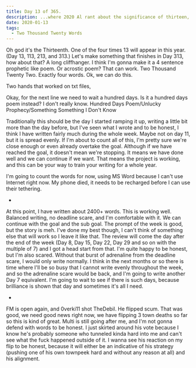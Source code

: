 ```yaml
---
title: Day 13 of 365.
description: ...where 2020 Al rant about the significance of thirteen, this project's progress, and Forum Mafia (how long does this shit takes again? Jesus.)
date: 2020-01-13
tags:
  - Two Thousand Twenty Words
---
```


Oh god it's the Thirteenth. One of the four times 13 will appear in this year. (Day 13, 113, 213, and 313.) Let's make something that finishes in Day 313, how about that? A long cliffhanger. I think I'm gonna make it a 4 sentence prophetic like poem. Or acrostic poem? That can work. Two Thousand Twenty Two. Exactly four words. Ok, we can do this.

Two hands that worked on txt files,

Okay, for the next line we need to wait a hundred days. Is it a hundred days poem instead? I don't really know. Hundred Days Poem/Unlucky Prophecy/Something Something I Don't Know



Traditionally this should be the day I started ramping it up, writing a little bit more than the day before, but I've seen what I wrote and to be honest, I think I have written fairly much during the whole week. Maybe not on day 11, but it is spread evenly. If I'm about to count all of this, I'm pretty sure we're close enough or even already overtake the goal. Although if we have reached the goal, it doesn't mean we're stopping. It means we have done well and we can continue if we want. That means the project is working, and this can be your way to train your writing for a whole year.

I'm going to count the words for now, using MS Word because I can't use Internet right now. My phone died, it needs to be recharged before I can use their tethering.

-

At this point, I have written about 2400+ words. This is working well. Balanced writing, no deadline scare, and I'm comfortable with it. We can continue with the goal and the sub goal. The prompt of the week is good, but the story is meh. I've done my best though, I can't think of something else that will work so I leave it like that. The review will come the day after the end of the week (Day 8, Day 15, Day 22, Day 29 and so on with the multiple of 7) and I got a head start from that. I'm quite happy to be honest, but I'm also scared. Without that burst of adrenaline from the deadline scare, I would only write normally. I think in the next months or so there is time where I'll be so busy that I cannot write evenly throughout the week, and so the adrenaline scare would be back, and I'm going to write another Day 7 equivalent. I'm going to wait to see if there is such days, because brilliance is shown that day and sometimes it's all I need.


-

FM is open again, and 0verki11 shot TheDebil. He flipped scum. That was good, we need good news right now, we have flipping 3 town deaths so far so this is kind of great. Multi is still going after me, and I'm not gonna defend with words to be honest. I just skirted around his vote because I know he's probably someone who tunneled kinda hard into me and can't see what the fuck happened outside of it. I wanna see his reaction on my flip to be honest, because it will either be an indicative of his strategy (pushing one of his own townpeek hard and without any reason at all) and his alignment.


